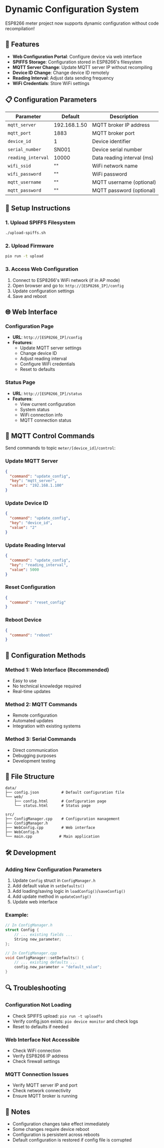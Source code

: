 # Dynamic Configuration System

ESP8266 meter project now supports dynamic configuration without code recompilation!

## 🚀 Features

- **Web Configuration Portal**: Configure device via web interface
- **SPIFFS Storage**: Configuration stored in ESP8266's filesystem
- **MQTT Server Change**: Update MQTT server IP without recompiling
- **Device ID Change**: Change device ID remotely
- **Reading Interval**: Adjust data sending frequency
- **WiFi Credentials**: Store WiFi settings

## 📋 Configuration Parameters

| Parameter | Default | Description |
|-----------|---------|-------------|
| `mqtt_server` | 192.168.1.50 | MQTT broker IP address |
| `mqtt_port` | 1883 | MQTT broker port |
| `device_id` | 1 | Device identifier |
| `serial_number` | SN001 | Device serial number |
| `reading_interval` | 10000 | Data reading interval (ms) |
| `wifi_ssid` | "" | WiFi network name |
| `wifi_password` | "" | WiFi password |
| `mqtt_username` | "" | MQTT username (optional) |
| `mqtt_password` | "" | MQTT password (optional) |

## 🔧 Setup Instructions

### 1. Upload SPIFFS Filesystem
```bash
./upload-spiffs.sh
```

### 2. Upload Firmware
```bash
pio run -t upload
```

### 3. Access Web Configuration
1. Connect to ESP8266's WiFi network (if in AP mode)
2. Open browser and go to: `http://[ESP8266_IP]/config`
3. Update configuration settings
4. Save and reboot

## 🌐 Web Interface

### Configuration Page
- **URL**: `http://[ESP8266_IP]/config`
- **Features**:
  - Update MQTT server settings
  - Change device ID
  - Adjust reading interval
  - Configure WiFi credentials
  - Reset to defaults

### Status Page
- **URL**: `http://[ESP8266_IP]/status`
- **Features**:
  - View current configuration
  - System status
  - WiFi connection info
  - MQTT connection status

## 📡 MQTT Control Commands

Send commands to topic `meter/[device_id]/control`:

### Update MQTT Server
```json
{
  "command": "update_config",
  "key": "mqtt_server",
  "value": "192.168.1.100"
}
```

### Update Device ID
```json
{
  "command": "update_config",
  "key": "device_id",
  "value": "2"
}
```

### Update Reading Interval
```json
{
  "command": "update_config",
  "key": "reading_interval",
  "value": 5000
}
```

### Reset Configuration
```json
{
  "command": "reset_config"
}
```

### Reboot Device
```json
{
  "command": "reboot"
}
```

## 🔄 Configuration Methods

### Method 1: Web Interface (Recommended)
- Easy to use
- No technical knowledge required
- Real-time updates

### Method 2: MQTT Commands
- Remote configuration
- Automated updates
- Integration with existing systems

### Method 3: Serial Commands
- Direct communication
- Debugging purposes
- Development testing

## 📁 File Structure

```
data/
├── config.json          # Default configuration file
└── web/
    ├── config.html      # Configuration page
    └── status.html      # Status page

src/
├── ConfigManager.cpp    # Configuration management
├── ConfigManager.h
├── WebConfig.cpp        # Web interface
├── WebConfig.h
└── main.cpp            # Main application
```

## 🛠️ Development

### Adding New Configuration Parameters

1. Update `Config` struct in `ConfigManager.h`
2. Add default value in `setDefaults()`
3. Add loading/saving logic in `loadConfig()`/`saveConfig()`
4. Add update method in `updateConfig()`
5. Update web interface

### Example:
```cpp
// In ConfigManager.h
struct Config {
    // ... existing fields ...
    String new_parameter;
};

// In ConfigManager.cpp
void ConfigManager::setDefaults() {
    // ... existing defaults ...
    config.new_parameter = "default_value";
}
```

## 🔍 Troubleshooting

### Configuration Not Loading
- Check SPIFFS upload: `pio run -t uploadfs`
- Verify config.json exists: `pio device monitor` and check logs
- Reset to defaults if needed

### Web Interface Not Accessible
- Check WiFi connection
- Verify ESP8266 IP address
- Check firewall settings

### MQTT Connection Issues
- Verify MQTT server IP and port
- Check network connectivity
- Ensure MQTT broker is running

## 📝 Notes

- Configuration changes take effect immediately
- Some changes require device reboot
- Configuration is persistent across reboots
- Default configuration is restored if config file is corrupted 